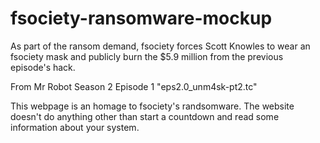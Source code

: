 # fsociety-ransomware-mockup
As part of the ransom demand, fsociety forces Scott Knowles to wear an fsociety mask and publicly burn the $5.9 million from the previous episode's hack.

From Mr Robot Season 2 Episode 1 "eps2.0_unm4sk-pt2.tc"

This webpage is an homage to fsociety's randsomware. The website doesn't do anything other than start a countdown and read some information about your system.
